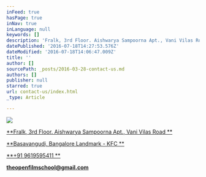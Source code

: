 ```yaml
---
inFeed: true
hasPage: true
inNav: true
inLanguage: null
keywords: []
description: 'Fralk, 3rd Floor. Aishwarya Sampoorna Apt., Vani Vilas Road '
datePublished: '2016-07-18T14:27:53.576Z'
dateModified: '2016-07-18T14:06:47.009Z'
title: ''
author: []
sourcePath: _posts/2016-03-28-contact-us.md
authors: []
publisher: null
starred: true
url: contact-us/index.html
_type: Article

---
```

![](https://the-grid-user-content.s3-us-west-2.amazonaws.com/5f916d99-e612-4929-b674-d126b7a71941.jpg)

[**Fralk, 3rd Floor. Aishwarya Sampoorna Apt., Vani Vilas Road **][0]

[**Basavangudi, Bangalore Landmark - KFC **][0]

[**+91 9619595411 **][0]

[**theopenfilmschool@gmail.com**][0]

[0]: null
